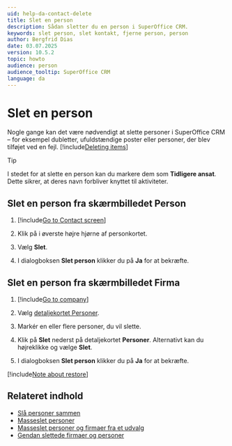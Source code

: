 ```yaml
---
uid: help-da-contact-delete
title: Slet en person
description: Sådan sletter du en person i SuperOffice CRM.
keywords: slet person, slet kontakt, fjerne person, person
author: Bergfrid Dias
date: 03.07.2025
version: 10.5.2
topic: howto
audience: person
audience_tooltip: SuperOffice CRM
language: da
---
```


# Slet en person

Nogle gange kan det være nødvendigt at slette personer i SuperOffice CRM – for eksempel dubletter, ufuldstændige poster eller personer, der blev tilføjet ved en fejl. [!include[Deleting items](../../learn/includes/tip-deletion.md)]

> [!TIP]
> I stedet for at slette en person kan du markere dem som **Tidligere ansat**. Dette sikrer, at deres navn forbliver knyttet til aktiviteter.

## Slet en person fra skærmbilledet Person

1. [!include[Go to Contact screen](../../learn/includes/goto-contact.md)]

1. Klik på <i class="ph ph-dots-three-circle-vertical" aria-label="Opgave"></i> i øverste højre hjørne af personkortet.

1. Vælg **Slet**.

1. I dialogboksen **Slet person** klikker du på **Ja** for at bekræfte.

## Slet en person fra skærmbilledet Firma

1. [!include[Go to company](../../learn/includes/goto-company.md)]

1. Vælg [detaljekortet Personer][4].

1. Markér en eller flere personer, du vil slette.

1. Klik på **Slet** nederst på detaljekortet **Personer**. Alternativt kan du højreklikke og vælge **Slet**.

1. I dialogboksen **Slet person** klikker du på **Ja** for at bekræfte.

[!include[Note about restore](../../learn/includes/note-restore.md)]

## Relateret indhold

* [Slå personer sammen][2]
* [Masseslet personer][3]
* [Masseslet personer og firmaer fra et udvalg][9]
* [Gendan slettede firmaer og personer][5]

<!-- Referenced links -->
[2]: merge-contacts.md
[3]: ../../learn/basics/bulk-update.md
[5]: ../../learn/basics/deleting-elements.md#restore
[4]: ../../learn/section-tabs/contacts-tab.md
[9]: ../../security/privacy/learn/mass-delete.md
